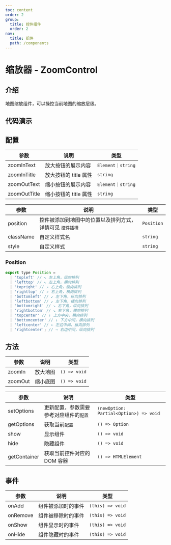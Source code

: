 ```yaml
---
toc: content
order: 2
group:
  title: 控件组件
  order: 2
nav:
  title: 组件
  path: /components
---
```


# 缩放器 - ZoomControl

## 介绍

地图缩放组件，可以操控当前地图的缩放层级。

## 代码演示

<code src="./demos/default.tsx" defaultShowCode compact></code>

## 配置

| 参数         | 说明                  | 类型              |
| ------------ | --------------------- | ----------------- |
| zoomInText   | 放大按钮的展示内容    | `Element｜string` |
| zoomInTitle  | 放大按钮的 title 属性 | `string`          |
| zoomOutText  | 缩小按钮的展示内容    | `Element｜string` |
| zoomOutTitle | 缩小按钮的 title 属性 | `string`          |

| 参数      | 说明                                                      | 类型       |
| --------- | --------------------------------------------------------- | ---------- |
| position  | 控件被添加到地图中的位置以及排列方式，详情可见 `控件插槽` | `Position` |
| className | 自定义样式名                                              | `string`   |
| style     | 自定义样式                                                | `string`   |

### Position

```js
export type Position =
  | 'topleft' // ↖ 左上角，纵向排列
  | 'lefttop' // ↖ 左上角，横向排列
  | 'topright' // ↗ 右上角，纵向排列
  | 'righttop' // ↗ 右上角，横向排列
  | 'bottomleft' // ↙ 左下角，纵向排列
  | 'leftbottom' // ↙ 左下角，横向排列
  | 'bottomright' // ↘ 右下角，纵向排列
  | 'rightbottom' // ↘ 右下角，横向排列
  | 'topcenter' // ↑ 上方中央，横向排列
  | 'bottomcenter' // ↓ 下方中间，横向排列
  | 'leftcenter' // ← 左边中间，纵向排列
  | 'rightcenter'; // → 右边中间，纵向排列
```

## 方法

| 参数    | 说明     | 类型         |
| ------- | -------- | ------------ |
| zoomIn  | 放大地图 | `() => void` |
| zoomOut | 缩小底图 | `() => void` |

| 参数         | 说明                                   | 类型                                   |
| ------------ | -------------------------------------- | -------------------------------------- |
| setOptions   | 更新配置，参数需要参考对应组件的`配置` | `(newOption: Partial<Option>) => void` |
| getOptions   | 获取当前`配置`                         | `() => Option`                         |
| show         | 显示组件                               | `() => void`                           |
| hide         | 隐藏组件                               | `() => void`                           |
| getContainer | 获取当前控件对应的 DOM 容器            | `() => HTMLElement`                    |

## 事件

| 参数     | 说明               | 类型             |
| -------- | ------------------ | ---------------- |
| onAdd    | 组件被添加时的事件 | `(this) => void` |
| onRemove | 组件被移除时的事件 | `(this) => void` |
| onShow   | 组件显示时的事件   | `(this) => void` |
| onHide   | 组件隐藏时的事件   | `(this) => void` |
